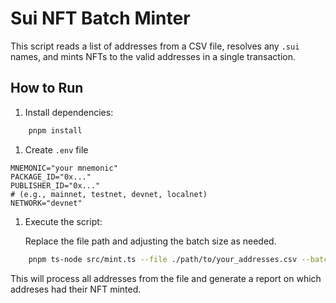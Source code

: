 # Sui NFT Batch Minter

This script reads a list of addresses from a CSV file, resolves any `.sui` names, and mints NFTs to the valid addresses in a single transaction.

## How to Run

1. Install dependencies:

```bash
    pnpm install
```

1. Create `.env` file

```env
MNEMONIC="your mnemonic"
PACKAGE_ID="0x..."
PUBLISHER_ID="0x..."
# (e.g., mainnet, testnet, devnet, localnet)
NETWORK="devnet"
```

1. Execute the script:

    Replace the file path and adjusting the batch size as needed.

```bash
    pnpm ts-node src/mint.ts --file ./path/to/your_addresses.csv --batch-size 100
```

This will process all addresses from the file and generate a report on which addreses had their NFT minted.
